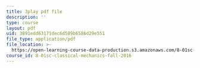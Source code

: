 ```yaml
---
title: 3play pdf file
description: ''
type: course
layout: pdf
uid: 3891edd63171dec6d589b6586d29e551
file_type: application/pdf
file_location: >-
  https://open-learning-course-data-production.s3.amazonaws.com/8-01sc-classical-mechanics-fall-2016/3891edd63171dec6d589b6586d29e551_CsHQ35j_1kY.pdf
course_id: 8-01sc-classical-mechanics-fall-2016
---
```

